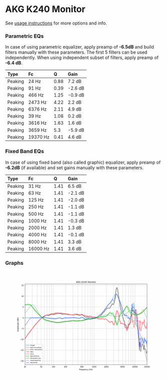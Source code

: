 # AKG K240 Monitor
See [usage instructions](https://github.com/jaakkopasanen/AutoEq#usage) for more options and info.

### Parametric EQs
In case of using parametric equalizer, apply preamp of **-6.5dB** and build filters manually
with these parameters. The first 5 filters can be used independently.
When using independent subset of filters, apply preamp of **-6.4 dB**.

| Type    | Fc       |    Q | Gain    |
|:--------|:---------|:-----|:--------|
| Peaking | 24 Hz    | 0.88 | 7.2 dB  |
| Peaking | 91 Hz    | 0.39 | -2.6 dB |
| Peaking | 466 Hz   | 1.25 | -0.9 dB |
| Peaking | 2473 Hz  | 4.22 | 2.2 dB  |
| Peaking | 6376 Hz  | 2.11 | 4.9 dB  |
| Peaking | 39 Hz    | 1.08 | 0.2 dB  |
| Peaking | 3616 Hz  | 1.63 | 1.6 dB  |
| Peaking | 3659 Hz  | 5.3  | -5.9 dB |
| Peaking | 19370 Hz | 0.41 | 4.6 dB  |

### Fixed Band EQs
In case of using fixed band (also called graphic) equalizer, apply preamp of **-6.2dB**
(if available) and set gains manually with these parameters.

| Type    | Fc       |    Q | Gain    |
|:--------|:---------|:-----|:--------|
| Peaking | 31 Hz    | 1.41 | 6.5 dB  |
| Peaking | 63 Hz    | 1.41 | -2.1 dB |
| Peaking | 125 Hz   | 1.41 | -2.0 dB |
| Peaking | 250 Hz   | 1.41 | -1.1 dB |
| Peaking | 500 Hz   | 1.41 | -1.1 dB |
| Peaking | 1000 Hz  | 1.41 | -0.3 dB |
| Peaking | 2000 Hz  | 1.41 | 1.3 dB  |
| Peaking | 4000 Hz  | 1.41 | -0.1 dB |
| Peaking | 8000 Hz  | 1.41 | 3.3 dB  |
| Peaking | 16000 Hz | 1.41 | 3.6 dB  |

### Graphs
![](./AKG%20K240%20Monitor.png)